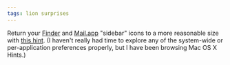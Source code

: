 ```yaml
---
tags: lion surprises
---
```


Return your [Finder](/wiki/Finder) and [Mail.app](/wiki/Mail.app) "sidebar" icons to a more reasonable size with [this hint](http://hints.macworld.com/article.php?story=20110720153625822). (I haven't really had time to explore any of the system-wide or per-application preferences properly, but I have been browsing Mac OS X Hints.)
